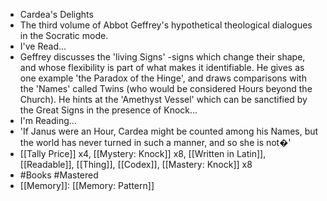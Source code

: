 - Cardea's Delights
- The third volume of Abbot Geffrey's hypothetical theological dialogues in the Socratic mode.
- I've Read...
- Geffrey discusses the 'living Signs' -signs which change their shape, and whose flexibility is part of what makes it identifiable. He gives as one example 'the Paradox of the Hinge', and draws comparisons with the 'Names' called Twins (who would be considered Hours beyond the Church). He hints at the 'Amethyst Vessel' which can be sanctified by the Great Signs in the presence of Knock...
- I'm Reading...
- 'If Janus were an Hour, Cardea might be counted among his Names, but the world has never turned in such a manner, and so she is not�'
- [[Tally Price]] x4, [[Mystery: Knock]] x8, [[Written in Latin]], [[Readable]], [[Thing]], [[Codex]], [[Mastery: Knock]] x8
- #Books #Mastered
- [[Memory]]: [[Memory: Pattern]]